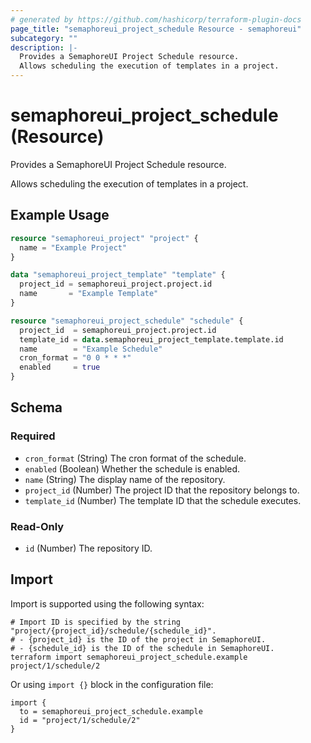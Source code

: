```yaml
---
# generated by https://github.com/hashicorp/terraform-plugin-docs
page_title: "semaphoreui_project_schedule Resource - semaphoreui"
subcategory: ""
description: |-
  Provides a SemaphoreUI Project Schedule resource.
  Allows scheduling the execution of templates in a project.
---
```


# semaphoreui_project_schedule (Resource)

Provides a SemaphoreUI Project Schedule resource.

Allows scheduling the execution of templates in a project.

## Example Usage

```terraform
resource "semaphoreui_project" "project" {
  name = "Example Project"
}

data "semaphoreui_project_template" "template" {
  project_id = semaphoreui_project.project.id
  name       = "Example Template"
}

resource "semaphoreui_project_schedule" "schedule" {
  project_id  = semaphoreui_project.project.id
  template_id = data.semaphoreui_project_template.template.id
  name        = "Example Schedule"
  cron_format = "0 0 * * *"
  enabled     = true
}
```

<!-- schema generated by tfplugindocs -->
## Schema

### Required

- `cron_format` (String) The cron format of the schedule.
- `enabled` (Boolean) Whether the schedule is enabled.
- `name` (String) The display name of the repository.
- `project_id` (Number) The project ID that the repository belongs to.
- `template_id` (Number) The template ID that the schedule executes.

### Read-Only

- `id` (Number) The repository ID.

## Import

Import is supported using the following syntax:

```shell
# Import ID is specified by the string "project/{project_id}/schedule/{schedule_id}".
# - {project_id} is the ID of the project in SemaphoreUI.
# - {schedule_id} is the ID of the schedule in SemaphoreUI.
terraform import semaphoreui_project_schedule.example project/1/schedule/2
```
Or using `import {}` block in the configuration file:
```hcl
import {
  to = semaphoreui_project_schedule.example
  id = "project/1/schedule/2"
}
```
